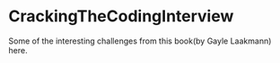 # CrackingTheCodingInterview

Some of the interesting challenges from this book(by Gayle Laakmann) here.
